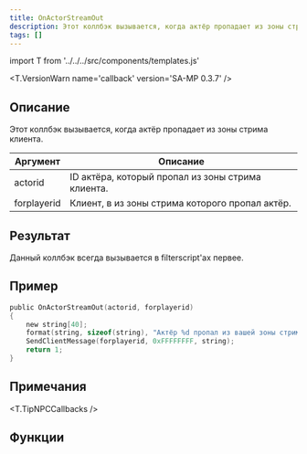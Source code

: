 ```yaml
---
title: OnActorStreamOut
description: Этот коллбэк вызывается, когда актёр пропадает из зоны стрима клиента.
tags: []
---
```


import T from '../../../src/components/templates.js'

<T.VersionWarn name='callback' version='SA-MP 0.3.7' />

## Описание

Этот коллбэк вызывается, когда актёр пропадает из зоны стрима клиента.

| Аргумент        | Описание                                                    |
| ----------- | -------------------------------------------------------------- |
| actorid     | ID актёра, который пропал из зоны стрима клиента. |
| forplayerid | Клиент, в из зоны стрима которого пропал актёр.              |

## Результат

Данный коллбэк всегда вызывается в filterscript'ах первее.

## Пример

```c
public OnActorStreamOut(actorid, forplayerid)
{
    new string[40];
    format(string, sizeof(string), "Актёр %d пропал из вашей зоны стрима.", actorid);
    SendClientMessage(forplayerid, 0xFFFFFFFF, string);
    return 1;
}
```

## Примечания

<T.TipNPCCallbacks />

## Функции
